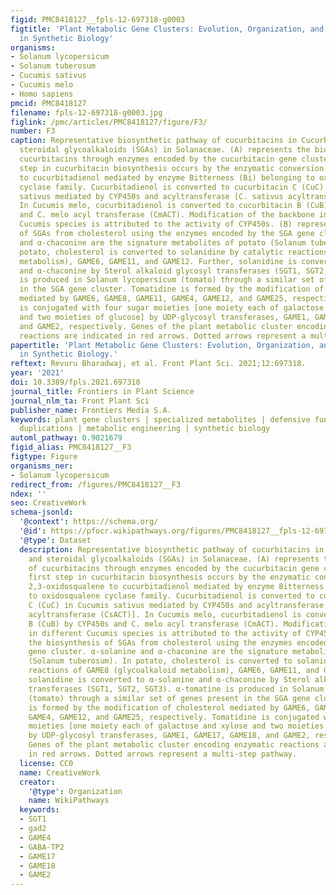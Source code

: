 ```yaml
---
figid: PMC8418127__fpls-12-697318-g0003
figtitle: 'Plant Metabolic Gene Clusters: Evolution, Organization, and Their Applications
  in Synthetic Biology'
organisms:
- Solanum lycopersicum
- Solanum tuberosum
- Cucumis sativus
- Cucumis melo
- Homo sapiens
pmcid: PMC8418127
filename: fpls-12-697318-g0003.jpg
figlink: /pmc/articles/PMC8418127/figure/F3/
number: F3
caption: Representative biosynthetic pathway of cucurbitacins in Cucurbitaceae and
  steroidal glycoalkaloids (SGAs) in Solanaceae. (A) represents the biosynthesis of
  cucurbitacins through enzymes encoded by the cucurbitacin gene cluster. The first
  step in cucurbitacin biosynthesis occurs by the enzymatic conversion of 2,3-oxidosqualene
  to cucurbitadienol mediated by enzyme Bitterness (Bi) belonging to oxidosqualene
  cyclase family. Cucurbitadienol is converted to cucurbitacin C (CuC) in Cucumis
  sativus mediated by CYP450s and acyltransferase [C. sativus acyltransferase (CsACT)].
  In Cucumis melo, cucurbitadienol is converted to cucurbitacin B (CuB) by CYP450s
  and C. melo acyl transferase (CmACT). Modification of the backbone in different
  Cucumis species is attributed to the activity of CYP450s. (B) represents the biosynthesis
  of SGAs from cholesterol using the enzymes encoded by the SGA gene cluster. α-solanine
  and α-chaconine are the signature metabolites of potato (Solanum tuberosum). In
  potato, cholesterol is converted to solanidine by catalytic reactions of GAME8 (glycoalkaloid
  metabolism), GAME6, GAME11, and GAME12. Further, solanidine is converted to α-solanine
  and α-chaconine by Sterol alkaloid glycosyl transferases (SGT1, SGT2, SGT3). α-tomatine
  is produced in Solanum lycopersicum (tomato) through a similar set of genes present
  in the SGA gene cluster. Tomatidine is formed by the modification of cholesterol
  mediated by GAME6, GAME8, GAME11, GAME4, GAME12, and GAME25, respectively. Tomatidine
  is conjugated with four sugar moieties [one moiety each of galactose and xylose
  and two moieties of glucose] by UDP-glycosyl transferases, GAME1, GAME17, GAME18,
  and GAME2, respectively. Genes of the plant metabolic cluster encoding enzymatic
  reactions are indicated in red arrows. Dotted arrows represent a multi-step pathway.
papertitle: 'Plant Metabolic Gene Clusters: Evolution, Organization, and Their Applications
  in Synthetic Biology.'
reftext: Revuru Bharadwaj, et al. Front Plant Sci. 2021;12:697318.
year: '2021'
doi: 10.3389/fpls.2021.697318
journal_title: Frontiers in Plant Science
journal_nlm_ta: Front Plant Sci
publisher_name: Frontiers Media S.A.
keywords: plant gene clusters | specialized metabolites | defensive functions | gene
  duplications | metabolic engineering | synthetic biology
automl_pathway: 0.9021679
figid_alias: PMC8418127__F3
figtype: Figure
organisms_ner:
- Solanum lycopersicum
redirect_from: /figures/PMC8418127__F3
ndex: ''
seo: CreativeWork
schema-jsonld:
  '@context': https://schema.org/
  '@id': https://pfocr.wikipathways.org/figures/PMC8418127__fpls-12-697318-g0003.html
  '@type': Dataset
  description: Representative biosynthetic pathway of cucurbitacins in Cucurbitaceae
    and steroidal glycoalkaloids (SGAs) in Solanaceae. (A) represents the biosynthesis
    of cucurbitacins through enzymes encoded by the cucurbitacin gene cluster. The
    first step in cucurbitacin biosynthesis occurs by the enzymatic conversion of
    2,3-oxidosqualene to cucurbitadienol mediated by enzyme Bitterness (Bi) belonging
    to oxidosqualene cyclase family. Cucurbitadienol is converted to cucurbitacin
    C (CuC) in Cucumis sativus mediated by CYP450s and acyltransferase [C. sativus
    acyltransferase (CsACT)]. In Cucumis melo, cucurbitadienol is converted to cucurbitacin
    B (CuB) by CYP450s and C. melo acyl transferase (CmACT). Modification of the backbone
    in different Cucumis species is attributed to the activity of CYP450s. (B) represents
    the biosynthesis of SGAs from cholesterol using the enzymes encoded by the SGA
    gene cluster. α-solanine and α-chaconine are the signature metabolites of potato
    (Solanum tuberosum). In potato, cholesterol is converted to solanidine by catalytic
    reactions of GAME8 (glycoalkaloid metabolism), GAME6, GAME11, and GAME12. Further,
    solanidine is converted to α-solanine and α-chaconine by Sterol alkaloid glycosyl
    transferases (SGT1, SGT2, SGT3). α-tomatine is produced in Solanum lycopersicum
    (tomato) through a similar set of genes present in the SGA gene cluster. Tomatidine
    is formed by the modification of cholesterol mediated by GAME6, GAME8, GAME11,
    GAME4, GAME12, and GAME25, respectively. Tomatidine is conjugated with four sugar
    moieties [one moiety each of galactose and xylose and two moieties of glucose]
    by UDP-glycosyl transferases, GAME1, GAME17, GAME18, and GAME2, respectively.
    Genes of the plant metabolic cluster encoding enzymatic reactions are indicated
    in red arrows. Dotted arrows represent a multi-step pathway.
  license: CC0
  name: CreativeWork
  creator:
    '@type': Organization
    name: WikiPathways
  keywords:
  - SGT1
  - gad2
  - GAME4
  - GABA-TP2
  - GAME17
  - GAME18
  - GAME2
---
```

